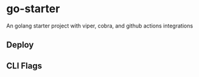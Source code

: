 # go-starter

An golang starter project with viper, cobra, and github actions integrations

## Deploy

## CLI Flags

```text
```
